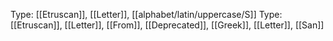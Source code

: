 Type: [[Etruscan]], [[Letter]], [[alphabet/latin/uppercase/S]]
Type: [[Etruscan]], [[Letter]], [[From]], [[Deprecated]], [[Greek]], [[Letter]], [[San]]